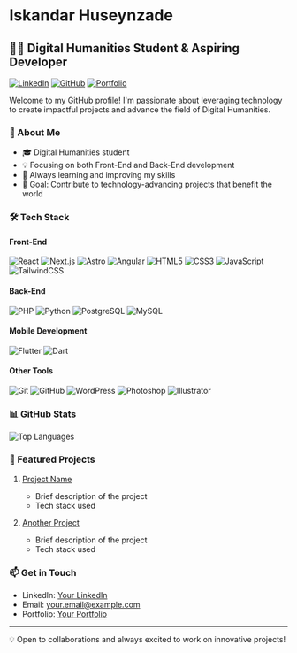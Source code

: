 # Iskandar Huseynzade

## 👨‍💻 Digital Humanities Student & Aspiring Developer

[![LinkedIn](https://img.shields.io/badge/LinkedIn-Connect-blue)](https://www.linkedin.com/in/yourprofile)
[![GitHub](https://img.shields.io/badge/GitHub-Follow-lightgrey)](https://github.com/ihsynzd14)
[![Portfolio](https://img.shields.io/badge/Portfolio-Visit-green)](https://yourportfolio.com)

Welcome to my GitHub profile! I'm passionate about leveraging technology to create impactful projects and advance the field of Digital Humanities.

### 🚀 About Me

- 🎓 Digital Humanities student
- 💡 Focusing on both Front-End and Back-End development
- 🌱 Always learning and improving my skills
- 🎯 Goal: Contribute to technology-advancing projects that benefit the world

### 🛠️ Tech Stack

#### Front-End
![React](https://img.shields.io/badge/-React-61DAFB?style=flat-square&logo=react&logoColor=black)
![Next.js](https://img.shields.io/badge/-Next.js-000000?style=flat-square&logo=next.js&logoColor=white)
![Astro](https://img.shields.io/badge/-Astro-FF5D01?style=flat-square&logo=astro&logoColor=white)
![Angular](https://img.shields.io/badge/-Angular-DD0031?style=flat-square&logo=angular&logoColor=white)
![HTML5](https://img.shields.io/badge/-HTML5-E34F26?style=flat-square&logo=html5&logoColor=white)
![CSS3](https://img.shields.io/badge/-CSS3-1572B6?style=flat-square&logo=css3&logoColor=white)
![JavaScript](https://img.shields.io/badge/-JavaScript-F7DF1E?style=flat-square&logo=javascript&logoColor=black)
![TailwindCSS](https://img.shields.io/badge/-TailwindCSS-38B2AC?style=flat-square&logo=tailwind-css&logoColor=white)

#### Back-End
![PHP](https://img.shields.io/badge/-PHP-777BB4?style=flat-square&logo=php&logoColor=white)
![Python](https://img.shields.io/badge/-Python-3776AB?style=flat-square&logo=python&logoColor=white)
![PostgreSQL](https://img.shields.io/badge/-PostgreSQL-336791?style=flat-square&logo=postgresql&logoColor=white)
![MySQL](https://img.shields.io/badge/-MySQL-4479A1?style=flat-square&logo=mysql&logoColor=white)

#### Mobile Development
![Flutter](https://img.shields.io/badge/-Flutter-02569B?style=flat-square&logo=flutter&logoColor=white)
![Dart](https://img.shields.io/badge/-Dart-0175C2?style=flat-square&logo=dart&logoColor=white)

#### Other Tools
![Git](https://img.shields.io/badge/-Git-F05032?style=flat-square&logo=git&logoColor=white)
![GitHub](https://img.shields.io/badge/-GitHub-181717?style=flat-square&logo=github&logoColor=white)
![WordPress](https://img.shields.io/badge/-WordPress-21759B?style=flat-square&logo=wordpress&logoColor=white)
![Photoshop](https://img.shields.io/badge/-Photoshop-31A8FF?style=flat-square&logo=adobe-photoshop&logoColor=white)
![Illustrator](https://img.shields.io/badge/-Illustrator-FF9A00?style=flat-square&logo=adobe-illustrator&logoColor=white)

### 📊 GitHub Stats

![Top Languages](https://github-readme-stats.vercel.app/api/top-langs/?username=ihsynzd14&theme=chartreuse-dark&show_icons=true&hide_border=true&layout=compact)

### 🌟 Featured Projects

1. [Project Name](https://github.com/yourusername/project1)
   - Brief description of the project
   - Tech stack used

2. [Another Project](https://github.com/yourusername/project2)
   - Brief description of the project
   - Tech stack used

### 📫 Get in Touch

- LinkedIn: [Your LinkedIn](https://www.linkedin.com/in/yourprofile)
- Email: your.email@example.com
- Portfolio: [Your Portfolio](https://yourportfolio.com)

---

💡 Open to collaborations and always excited to work on innovative projects!
